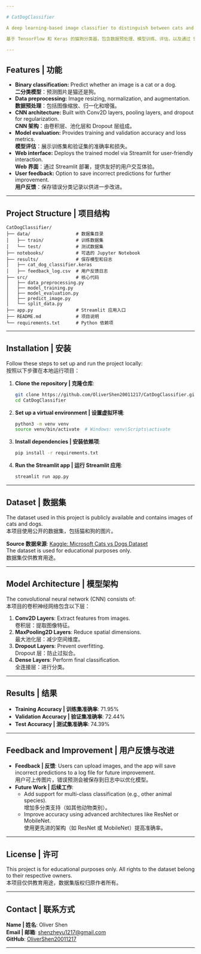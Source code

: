 ```yaml
---

# CatDogClassifier

A deep learning-based image classifier to distinguish between cats and dogs using TensorFlow and Keras. This project includes data preprocessing, model training, evaluation, and deployment through a Streamlit web application.

基于 TensorFlow 和 Keras 的猫狗分类器，包含数据预处理、模型训练、评估，以及通过 Streamlit 部署的 Web 应用。

---
```


## Features | 功能

- **Binary classification:** Predict whether an image is a cat or a dog.  
  **二分类模型**：预测图片是猫还是狗。
- **Data preprocessing:** Image resizing, normalization, and augmentation.  
  **数据预处理**：包括图像缩放、归一化和增强。
- **CNN architecture:** Built with Conv2D layers, pooling layers, and dropout for regularization.  
  **CNN 架构**：由卷积层、池化层和 Dropout 层组成。
- **Model evaluation:** Provides training and validation accuracy and loss metrics.  
  **模型评估**：展示训练集和验证集的准确率和损失。
- **Web interface:** Deploys the trained model via Streamlit for user-friendly interaction.  
  **Web 界面**：通过 Streamlit 部署，提供友好的用户交互体验。
- **User feedback:** Option to save incorrect predictions for further improvement.  
  **用户反馈**：保存错误分类记录以供进一步改进。

---

## Project Structure | 项目结构

```plaintext
CatDogClassifier/
├── data/                 # 数据集目录
│   ├── train/            # 训练数据集
│   └── test/             # 测试数据集
├── notebooks/            # 可选的 Jupyter Notebook
├── results/              # 保存模型和日志
│   ├── cat_dog_classifier.keras
│   ├── feedback_log.csv  # 用户反馈日志
├── src/                  # 核心代码
│   ├── data_preprocessing.py
│   ├── model_training.py
│   ├── model_evaluation.py
│   ├── predict_image.py
│   └── split_data.py
├── app.py                # Streamlit 应用入口
├── README.md             # 项目说明
└── requirements.txt      # Python 依赖项
```

---

## Installation | 安装

Follow these steps to set up and run the project locally:  
按照以下步骤在本地运行项目：

1. **Clone the repository | 克隆仓库**:
   ```bash
   git clone https://github.com/OliverShen20011217/CatDogClassifier.git
   cd CatDogClassifier
   ```

2. **Set up a virtual environment | 设置虚拟环境**:
   ```bash
   python3 -m venv venv
   source venv/bin/activate  # Windows: venv\Scripts\activate
   ```

3. **Install dependencies | 安装依赖项**:
   ```bash
   pip install -r requirements.txt
   ```

4. **Run the Streamlit app | 运行 Streamlit 应用**:
   ```bash
   streamlit run app.py
   ```

---

## Dataset | 数据集

The dataset used in this project is publicly available and contains images of cats and dogs.  
本项目使用公开的数据集，包括猫和狗的图片。

**Source 数据来源**: [Kaggle: Microsoft Cats vs Dogs Dataset](https://www.kaggle.com/datasets/shaunthesheep/microsoft-catsvsdogs-dataset)  
The dataset is used for educational purposes only.  
数据集仅供教育用途。

---

## Model Architecture | 模型架构

The convolutional neural network (CNN) consists of:  
本项目的卷积神经网络包含以下层：

1. **Conv2D Layers**: Extract features from images.  
   卷积层：提取图像特征。
2. **MaxPooling2D Layers**: Reduce spatial dimensions.  
   最大池化层：减少空间维度。
3. **Dropout Layers**: Prevent overfitting.  
   Dropout 层：防止过拟合。
4. **Dense Layers**: Perform final classification.  
   全连接层：进行分类。

---

## Results | 结果

- **Training Accuracy | 训练集准确率**: 71.95%  
- **Validation Accuracy | 验证集准确率**: 72.44%  
- **Test Accuracy | 测试集准确率**: 74.39%  

---

## Feedback and Improvement | 用户反馈与改进

- **Feedback | 反馈**: Users can upload images, and the app will save incorrect predictions to a log file for future improvement.  
  用户可上传图片，错误预测会被保存到日志中以优化模型。
- **Future Work | 后续工作**:
  - Add support for multi-class classification (e.g., other animal species).  
    增加多分类支持（如其他动物类别）。
  - Improve accuracy using advanced architectures like ResNet or MobileNet.  
    使用更先进的架构（如 ResNet 或 MobileNet）提高准确率。

---

## License | 许可

This project is for educational purposes only. All rights to the dataset belong to their respective owners.  
本项目仅供教育用途，数据集版权归原作者所有。

---

## Contact | 联系方式

**Name | 姓名**: Oliver Shen  
**Email | 邮箱**: shenzheyu1217@gmail.com  
**GitHub**: [OliverShen20011217](https://github.com/OliverShen20011217)  

--- 

